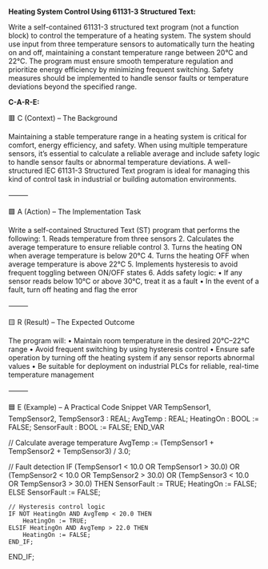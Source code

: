 **Heating System Control Using 61131-3 Structured Text:**

Write a self-contained 61131-3 structured text program (not a function block) to control the temperature of a heating system. The system should use input from three temperature sensors to automatically turn the heating on and off, maintaining a constant temperature range between 20°C and 22°C. The program must ensure smooth temperature regulation and prioritize energy efficiency by minimizing frequent switching. Safety measures should be implemented to handle sensor faults or temperature deviations beyond the specified range.

**C-A-R-E:**

🟥 C (Context) – The Background

Maintaining a stable temperature range in a heating system is critical for comfort, energy efficiency, and safety. When using multiple temperature sensors, it’s essential to calculate a reliable average and include safety logic to handle sensor faults or abnormal temperature deviations. A well-structured IEC 61131-3 Structured Text program is ideal for managing this kind of control task in industrial or building automation environments.

⸻

🟩 A (Action) – The Implementation Task

Write a self-contained Structured Text (ST) program that performs the following:
	1.	Reads temperature from three sensors
	2.	Calculates the average temperature to ensure reliable control
	3.	Turns the heating ON when average temperature is below 20°C
	4.	Turns the heating OFF when average temperature is above 22°C
	5.	Implements hysteresis to avoid frequent toggling between ON/OFF states
	6.	Adds safety logic:
	•	If any sensor reads below 10°C or above 30°C, treat it as a fault
	•	In the event of a fault, turn off heating and flag the error

⸻

🟨 R (Result) – The Expected Outcome

The program will:
	•	Maintain room temperature in the desired 20°C–22°C range
	•	Avoid frequent switching by using hysteresis control
	•	Ensure safe operation by turning off the heating system if any sensor reports abnormal values
	•	Be suitable for deployment on industrial PLCs for reliable, real-time temperature management

⸻

🟦 E (Example) – A Practical Code Snippet
VAR
    TempSensor1, TempSensor2, TempSensor3 : REAL;
    AvgTemp : REAL;
    HeatingOn : BOOL := FALSE;
    SensorFault : BOOL := FALSE;
END_VAR

// Calculate average temperature
AvgTemp := (TempSensor1 + TempSensor2 + TempSensor3) / 3.0;

// Fault detection
IF (TempSensor1 < 10.0 OR TempSensor1 > 30.0) OR
   (TempSensor2 < 10.0 OR TempSensor2 > 30.0) OR
   (TempSensor3 < 10.0 OR TempSensor3 > 30.0) THEN
    SensorFault := TRUE;
    HeatingOn := FALSE;
ELSE
    SensorFault := FALSE;

    // Hysteresis control logic
    IF NOT HeatingOn AND AvgTemp < 20.0 THEN
        HeatingOn := TRUE;
    ELSIF HeatingOn AND AvgTemp > 22.0 THEN
        HeatingOn := FALSE;
    END_IF;
END_IF;
